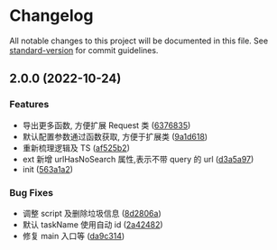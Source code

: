 # Changelog

All notable changes to this project will be documented in this file. See [standard-version](https://github.com/conventional-changelog/standard-version) for commit guidelines.

## 2.0.0 (2022-10-24)

### Features

- 导出更多函数, 方便扩展 Request 类 ([6376835](https://github.com/marvin1023/cloud-sea/commit/63768359357604ea2dc7fd9b1e5e5fbf12f9dad2))
- 默认配置参数通过函数获取, 方便于扩展类 ([9a1d618](https://github.com/marvin1023/cloud-sea/commit/9a1d618bc8e3e4e75f583936c23438c4cac54a1f))
- 重新梳理逻辑及 TS ([af525b2](https://github.com/marvin1023/cloud-sea/commit/af525b2d58f2fab0a0ca622c0a6a60cdf618cbfb))
- ext 新增 urlHasNoSearch 属性,表示不带 query 的 url ([d3a5a97](https://github.com/marvin1023/cloud-sea/commit/d3a5a97dee2bb61d1d033caa8dd44b3d53d2fcc3))
- init ([563a1a2](https://github.com/marvin1023/cloud-sea/commit/563a1a24e2d770af5510bb20d63d89a41f3d5a54))

### Bug Fixes

- 调整 script 及删除垃圾信息 ([8d2806a](https://github.com/marvin1023/cloud-sea/commit/8d2806a10e61349ed143d766c7127c63778574c4))
- 默认 taskName 使用自动 id ([2a42482](https://github.com/marvin1023/cloud-sea/commit/2a42482068838bd88a4848f44c39e398a0702f9b))
- 修复 main 入口等 ([da9c314](https://github.com/marvin1023/cloud-sea/commit/da9c314d38342ecfd4b612863c88c4a60c121c20))
